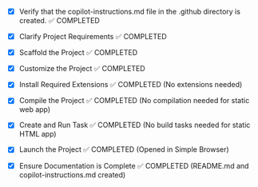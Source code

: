 <!-- Use this file to provide workspace-specific custom instructions to Copilot. For more details, visit https://code.visualstudio.com/docs/copilot/copilot-customization#_use-a-githubcopilotinstructionsmd-file -->
- [x] Verify that the copilot-instructions.md file in the .github directory is created. ✅ COMPLETED

- [x] Clarify Project Requirements ✅ COMPLETED
	<!-- Interactive music lyric synchronization web application for "Cama y Mesa" by Roberto Carlos with real-time word highlighting in Spanish and English, karaoke-style interface. Will use HTML, CSS, JavaScript and Web Audio API. -->

- [x] Scaffold the Project ✅ COMPLETED
	<!-- Created HTML, CSS, JavaScript files and project structure manually -->

- [x] Customize the Project ✅ COMPLETED
	<!-- Created interactive lyrics synchronization application with real-time word highlighting, multi-language support, and responsive design -->
	<!--
	Verify that all previous steps have been completed successfully and you have marked the step as completed.
	Develop a plan to modify codebase according to user requirements.
	Apply modifications using appropriate tools and user-provided references.
	Skip this step for "Hello World" projects.
	-->

- [x] Install Required Extensions ✅ COMPLETED (No extensions needed)

- [x] Compile the Project ✅ COMPLETED (No compilation needed for static web app)

- [x] Create and Run Task ✅ COMPLETED (No build tasks needed for static HTML app)

- [x] Launch the Project ✅ COMPLETED (Opened in Simple Browser)

- [x] Ensure Documentation is Complete ✅ COMPLETED (README.md and copilot-instructions.md created)
